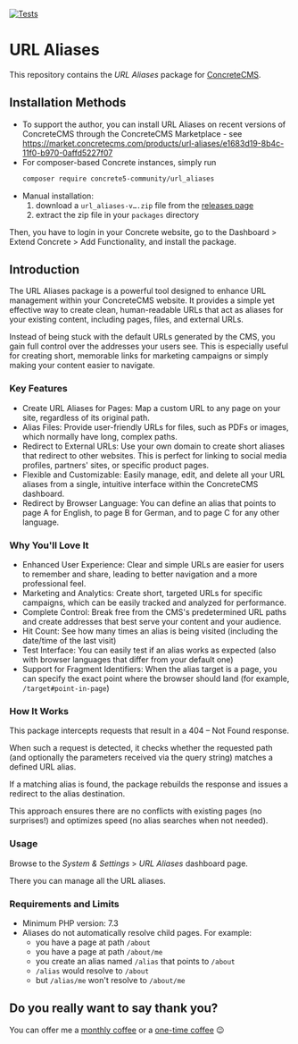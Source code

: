 [![Tests](https://github.com/concrete5-community/url_aliases/actions/workflows/tests.yml/badge.svg)](https://github.com/concrete5-community/url_aliases/actions/workflows/tests.yml)

# URL Aliases

This repository contains the *URL Aliases* package for [ConcreteCMS](https://www.concretecms.org/).

## Installation Methods

* To support the author, you can install URL Aliases on recent versions of ConcreteCMS through the ConcreteCMS Marketplace - see https://market.concretecms.com/products/url-aliases/e1683d19-8b4c-11f0-b970-0affd5227f07
* For composer-based Concrete instances, simply run
   ```sh
   composer require concrete5-community/url_aliases
   ```
* Manual installation:
  1. download a `url_aliases-v….zip` file from the [releases page](https://github.com/concrete5-community/url_aliases/releases/latest)
  2. extract the zip file in your `packages` directory

Then, you have to login in your Concrete website, go to the Dashboard > Extend Concrete > Add Functionality, and install the package.

## Introduction

The URL Aliases package is a powerful tool designed to enhance URL management within your ConcreteCMS website.
It provides a simple yet effective way to create clean, human-readable URLs that act as aliases for your existing content, including pages, files, and external URLs.

Instead of being stuck with the default URLs generated by the CMS, you gain full control over the addresses your users see.
This is especially useful for creating short, memorable links for marketing campaigns or simply making your content easier to navigate.

### Key Features

- Create URL Aliases for Pages: Map a custom URL to any page on your site, regardless of its original path.
- Alias Files: Provide user-friendly URLs for files, such as PDFs or images, which normally have long, complex paths.
- Redirect to External URLs: Use your own domain to create short aliases that redirect to other websites. This is perfect for linking to social media profiles, partners' sites, or specific product pages.
- Flexible and Customizable: Easily manage, edit, and delete all your URL aliases from a single, intuitive interface within the ConcreteCMS dashboard.
- Redirect by Browser Language: You can define an alias that points to page A for English, to page B for German, and to page C for any other language.

### Why You'll Love It

- Enhanced User Experience: Clear and simple URLs are easier for users to remember and share, leading to better navigation and a more professional feel.
- Marketing and Analytics: Create short, targeted URLs for specific campaigns, which can be easily tracked and analyzed for performance.
- Complete Control: Break free from the CMS's predetermined URL paths and create addresses that best serve your content and your audience.
- Hit Count: See how many times an alias is being visited (including the date/time of the last visit)
- Test Interface: You can easily test if an alias works as expected (also with browser languages that differ from your default one)
- Support for Fragment Identifiers: When the alias target is a page, you can specify the exact point where the browser should land (for example, `/target#point-in-page`)

### How It Works

This package intercepts requests that result in a 404 – Not Found response.

When such a request is detected, it checks whether the requested path (and optionally the parameters received via the query string) matches a defined URL alias.

If a matching alias is found, the package rebuilds the response and issues a redirect to the alias destination.

This approach ensures there are no conflicts with existing pages (no surprises!) and optimizes speed (no alias searches when not needed).

### Usage

Browse to the *System & Settings* > *URL Aliases* dashboard page.

There you can manage all the URL aliases.

### Requirements and Limits

- Minimum PHP version: 7.3
- Aliases do not automatically resolve child pages. For example:
  - you have a page at path `/about`
  - you have a page at path `/about/me`
  - you create an alias named `/alias` that points to `/about`
  - `/alias` would resolve to `/about`
  - but `/alias/me` won't resolve to `/about/me`

## Do you really want to say thank you?

You can offer me a [monthly coffee](https://github.com/sponsors/mlocati) or a [one-time coffee](https://paypal.me/mlocati) :wink:
